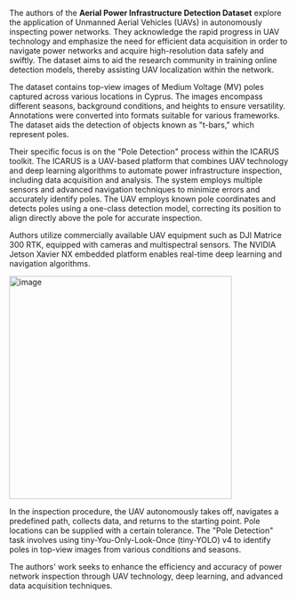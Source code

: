 The authors of the **Aerial Power Infrastructure Detection Dataset** explore the application of Unmanned Aerial Vehicles (UAVs) in autonomously inspecting power networks. They acknowledge the rapid progress in UAV technology and emphasize the need for efficient data acquisition in order to navigate power networks and acquire high-resolution data safely and swiftly. The dataset aims to aid the research community in training online detection models, thereby assisting UAV localization within the network.

The dataset contains top-view images of Medium Voltage (MV) poles captured across various locations in Cyprus. The images encompass different seasons, background conditions, and heights to ensure versatility. Annotations were converted into formats suitable for various frameworks. The dataset aids the detection of objects known as "t-bars," which represent poles.

Their specific focus is on the "Pole Detection" process within the ICARUS toolkit. The ICARUS is a UAV-based platform that combines UAV technology and deep learning algorithms to automate power infrastructure inspection, including data acquisition and analysis. The system employs multiple sensors and advanced navigation techniques to minimize errors and accurately identify poles. The UAV employs known pole coordinates and detects poles using a one-class detection model, correcting its position to align directly above the pole for accurate inspection.

Authors utilize commercially available UAV equipment such as DJI Matrice 300 RTK, equipped with cameras and multispectral sensors. The NVIDIA Jetson Xavier NX embedded platform enables real-time deep learning and navigation algorithms.

<img src="https://github.com/supervisely/supervisely/assets/78355358/86d057f7-6a8c-4cba-ba82-64ec2b0a9ce3" alt="image" width="400">

In the inspection procedure, the UAV autonomously takes off, navigates a predefined path, collects data, and returns to the starting point. Pole locations can be supplied with a certain tolerance. The "Pole Detection" task involves using tiny-You-Only-Look-Once (tiny-YOLO) v4 to identify poles in top-view images from various conditions and seasons.

The authors' work seeks to enhance the efficiency and accuracy of power network inspection through UAV technology, deep learning, and advanced data acquisition techniques.
